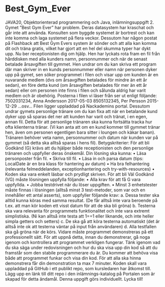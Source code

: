 # Best_Gym_Ever
JAVA20, Objektorienterad programmering och Java, inlämningsuppgift 2.
Gymet ”Best Gym Ever” har problem. Deras datasystem har kraschat och går inte att använda.
Konsulten som byggde systemet är bortrest och kan inte komma och laga systemet på flera veckor.
Dessutom har någon postat på Flashback att Best Gym Evers system är sönder och att alla kan
komma dit och träna gratis, vilket har gjort att en hel del skumma typer har dykt upp.
Nu ber receptionisten dig om hjälp. Hen har lyckats rota fram en fil från hårddisken med alla kunders
namn, personnummer och när de senast betalade årsavgiften till gymmet. Hen undrar om du kan
skriva ett program där man skriver in en kunds personnummer eller namn när personen dyker upp
på gymet, sen söker programmet i filen och visar upp om kunden är en nuvarande medlem (dvs om
årsavgiften betalades för mindre än ett år sedan), en före detta kund (om årsavgiften betalades för
mer än ett år sedan) eller om personen inte finns i filen och sålunda aldrig har varit medlem och är
obehörig.
Posterna i filen vi läser från ser ut enligt följande:
7502031234, Anna Andersson
2017-05-03
8505132345, Per Persson
2015-12-29
…osv…
Filen ligger uppladdad på Nackademins portal.
Dessutom undrar gymets personlige tränare om du kan fixa att när en betalande kund dyker upp så
sparas det ner att kunden har varit och tränat, i en egen, annan fil. Detta för att personlige tränaren
ska kunna fortsätta tracka hur ofta klienterna tränar. (Vi kan anta att om en kund kommer till
gymmet tränar hen, även om personen egentligen bara sitter i loungen och käkar banan). Tränaren
behöver veta namn, personnummer och datum när kunden var på gymmet (så detta ska alltså sparas
i hens fil).
Betygskriterier:
För att bli Godkänd (G) krävs att du hjälper både receptionisten och den personlige tränaren och
uppfyller deras önskemål. Din lösning ska kunna:
• Läsa personposter från fil.
• Skriva till fil.
• Läsa in och parsa datum (tips: LocalDate är en bra klass för hantering av datum)
• Ha bra felhantering (relevanta felmeddelanden, exceptionhantering och try-with-resources)
• Koden ska vara enkelt läsbar och prydligt skriven.
För att bli Väl Godkänd (VG) måste lösningen uppfylla följande:
• Alla krav för att få G vara uppfyllda.
• Jobba testdrivet när du löser uppgiften.
• Minst 3 enhetstester måste finnas i lösningen (alltså minst 3 test-metoder, som var och en
innehåller ett antal asserts), som uppfyller följande krav:
a. Dessa tester ska alltid kunna köras med samma resultat. (De får alltså inte vara
beroende på t.ex. att man kör koden ett visst datum för att de ska bli gröna)
b. Testerna ska vara relevanta för programmets funktionalitet och inte vara extremt
simplistiska. (Ni kan alltså inte testa att 1==1 eller liknande, och inte heller simpla
getters och setters)
c. De ska gå att köra testerna automatiskt (det är alltså inte ok att testerna väntar på
input från användaren)
d. Alla testfallen ska gå gröna när de körs.
Vidare måste programmet demonstreras på ett professionellt sätt. För att uppnå detta, innan du
demonstrerar, gå noga igenom och kontrollera att programmet verkligen fungerar. Tänk igenom vad
du ska säga under redovisningen och hur du ska visa upp din kod så att du framstår som den stabile
programmerare du är. Du kommer att behöva visa både att programmet funkar och visa din kod. För
att alla ska hinna demonstrera får din demonstration ta max 7 minuter.
Koden skall vara uppladdad på GitHub i ett publikt repo, som kursledaren har åtkomst till. Lägg upp
en länk till ditt repo i den inlämnings-katalog på Portalen som är skapad för detta ändamål.
Denna uppgift görs individuellt. Lycka till!
